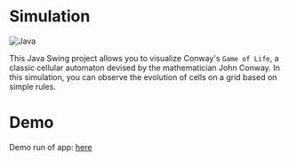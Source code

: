 # Simulation
![Java](https://img.shields.io/badge/java-%23ED8B00.svg?style=for-the-badge&logo=openjdk&logoColor=white)

This Java Swing project allows you to visualize Conway's `Game of Life`, a classic cellular automaton devised by the mathematician John Conway. In this simulation, you can observe the evolution of cells on a grid based on simple rules.

# Demo
Demo run of app: [here](https://drive.google.com/file/d/1cS0uqrdNVIkYapcpYk42BeMYw1rdcR-E/view?usp=sharing)
